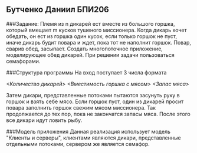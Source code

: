 ## Бутченко Даниил БПИ206

###Задание:
Племя из n дикарей ест вместе из большого горшка,
который вмещает m кусков тушеного миссионера. Когда дикарь хочет
обедать, он ест из горшка один кусок, если только горшок не пуст, иначе
дикарь будит повара и ждет, пока тот не наполнит горшок. Повар, сварив
обед, засыпает. Создать многопоточное приложение, моделирующее обед
дикарей. При решении задачи пользоваться семафорами.

###Структура программы
На вход поступает 3 числа формата  

_<Количество дикарей> <Вместимость горшка с мясом> <Запас мяса>_

Затем дикари, представленные потоками пытаются засунуть руку в горшок и взять себе мясо. Eсли горшок пуст,
один из дикарей просит повара заполнить горшок свежим мясом миссионера. Так продолжается до тех пор, 
пока не закончатся запасы мяса. После этого все дикари идут ловить рыбу.

###Модель приложения
Данная реализация использует модель "Клиенты и серверы", клиентами являются дикари, представленные отдельными 
потоками, сервером же является семафор.